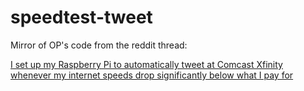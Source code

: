 # speedtest-tweet
Mirror of OP's code from the reddit thread: 

[I set up my Raspberry Pi to automatically tweet at Comcast Xfinity whenever my internet speeds drop significantly below what I pay for](https://www.reddit.com/r/technology/comments/43fi39/i_set_up_my_raspberry_pi_to_automatically_tweet/)
